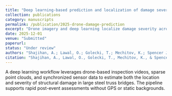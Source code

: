 ```yaml
---
title: "Deep learning-based prediction and localization of damage severity in steel truss bridges from drone surveys"
collection: publications
category: manuscripts
permalink: /publication/2025-drone-damage-prediction
excerpt: "Drone imagery and deep learning localize damage severity across large steel truss bridges."
date: 2025-12-01
venue: "Submitted"
paperurl: 
status: "Under review"
authors: "Shajihan, A.; Lawal, O.; Golecki, T.; Mechitov, K.; Spencer Jr, B. F."
citation: "Shajihan, A., Lawal, O., Golecki, T., Mechitov, K., & Spencer Jr, B. F. (2025). Deep learning-based prediction and localization of damage severity in steel truss bridges from drone surveys. Under review."
---
```


A deep learning workflow leverages drone-based inspection videos, sparse point clouds, and synchronized sensor data to estimate both the location and severity of structural damage in large steel truss bridges. The pipeline supports rapid post-event assessments without GPS or static backgrounds.
